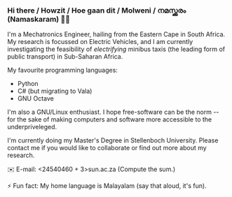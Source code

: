 ### Hi there / Howzit / Hoe gaan dit / Molweni / നമസ്ക്കരം (Namaskaram) 👋🏽

I'm a Mechatronics Engineer, hailing from the Eastern Cape in South Africa. My research is focussed on Electric Vehicles, and I am currently investigating the feasibility of *electrifying* minibus taxis (the leading form of public transport) in Sub-Saharan Africa.

My favourite programming languages:
- Python
- C# (but migrating to Vala)
- GNU Octave

I'm also a GNU/Linux enthusiast. I hope free-software can be the norm -- for the sake of making computers and software more accessible to the underpriveleged.

I'm currently doing my Master's Degree in Stellenboch University. Please contact me if you would like to collaborate or find out more about my research.

✉️ E-mail: <24540460 + 3><at>sun.ac.za (Compute the sum.)

⚡ Fun fact: My home language is Malayalam (say that aloud, it's fun).
